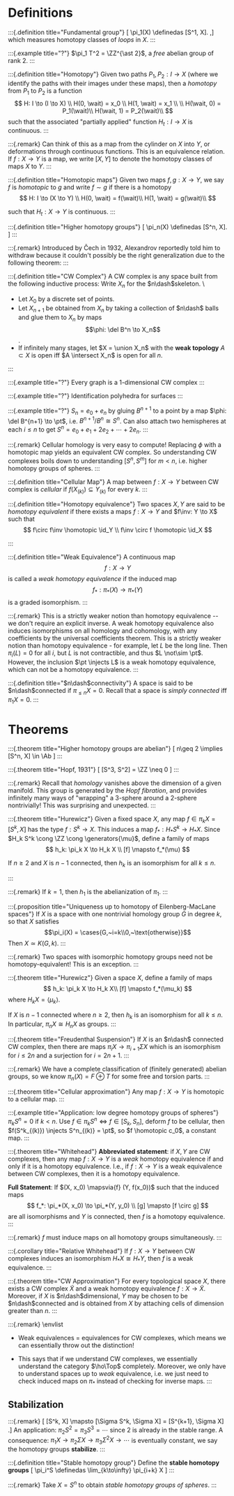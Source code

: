 # Definitions

:::{.definition title="Fundamental group"}
\[
\pi_1(X) \definedas [S^1, X].
,\]
which measures homotopy classes of *loops* in $X$.
:::

:::{.example title="?"}
$\pi_1 T^2 = \ZZ^{\ast 2}$, a *free* abelian group of rank 2.
:::

:::{.definition title="Homotopy"}
Given two paths $P_1, P_2: I \to X$ (where we identify the paths with their images under these maps), then a *homotopy* from $P_1$ to $P_2$ is a function
$$
H: I \to (I \to X) \\
H(0, \wait) = x_0 \\
H(1, \wait) = x_1 \\ \\
H(\wait, 0) = P_1(\wait)\\
H(\wait, 1) = P_2(\wait)\\
$$
such that the associated "partially applied" function $H_t: I \to X$ is continuous.
:::

:::{.remark}
Can think of this as a map from the cylinder on $X$ into $Y$, or deformations through continuous functions.
This is an equivalence relation. If $f: X \to Y$ is a map, we write $[X, Y]$ to denote the homotopy classes of maps $X$ to $Y$. 
:::

:::{.definition title="Homotopic maps"}
Given two maps $f, g: X \to Y$, we say $f$ is *homotopic* to $g$ and write $f \sim g$ if there is a homotopy
$$
H: I \to (X \to Y) \\
H(0, \wait) = f(\wait)\\
H(1, \wait) = g(\wait)\\
$$

such that $H_t: X \to Y$ is continuous.
:::

:::{.definition title="Higher homotopy groups"}
\[
\pi_n(X) \definedas [S^n, X].
\]
:::

:::{.remark}
Introduced by Čech in 1932, Alexandrov reportedly told him to withdraw because it couldn't possibly be the right generalization due to the following theorem:
:::

:::{.definition title="CW Complex"}
A CW complex is any space built from the following inductive process:
Write $X_n$ for the $n\dash$skeleton.
\

- Let $X_0$ by a discrete set of points. 
- Let $X_{n+1}$ be obtained from $X_n$ by taking a collection of $n\dash$ balls and glue them to $X_n$ by maps $$\phi: \del B^n \to X_n$$.
- If infinitely many stages, let $X = \union X_n$ with the **weak topology** $A \subset X$ is open iff $A \intersect X_n$ is open for all $n$.


:::

:::{.example title="?"}
Every graph is a 1-dimensional CW complex
:::

:::{.example title="?"}
Identification polyhedra for surfaces
:::

:::{.example title="?"}
$S_n = e_0 + e_n$ by gluing $B^{n+1}$ to a point by a map $\phi: \del B^{n+1} \to \pt$, i.e. $B^{n+1} / B^n \cong S^n$. Can also attach two hemispheres at each $i\leq n$ to get $S^n = e_0 + e_1 + 2e_2 + \cdots + 2e_n$.
:::

:::{.remark}
Cellular homology is very easy to compute!
Replacing $\phi$ with a homotopic map yields an equivalent CW complex. 
So understanding CW complexes boils down to understanding $[S^n, S^m]$ for $m < n$, i.e. higher homotopy groups of spheres.
:::

:::{.definition title="Cellular Map"}
A map between $f:X \to Y$ between CW complex is *cellular* if $f(X_{(k)}) \subseteq Y_{(k)}$ for every $k$.
:::

:::{.definition title="Homotopy equivalence"}
Two spaces $X, Y$ are said to be *homotopy equivalent* if there exists a maps $f: X \to Y$ and $f\inv: Y \to X$ such that
$$
f\circ f\inv \homotopic \id_Y \\
f\inv \circ f \homotopic \id_X
$$

:::

:::{.definition title="Weak Equivalence"}
A continuous map
$$
f: X \to Y 
$$
is called a *weak homotopy equivalence* if the induced map
$$
f_*: \pi_*(X) \to \pi_*(Y)
$$
is a graded isomorphism.
:::

:::{.remark}
This is a strictly weaker notion than homotopy equivalence -- we don't require an explicit inverse.
A weak homotopy equivalence also induces isomorphisms on all homology and cohomology, with any coefficients by the universal coefficients theorem.
This is a strictly weaker notion than homotopy equivalence - for example, let $L$ be the long line. Then $\pi_i(L) = 0$ for all $i$, but $L$ is not contractible, and thus $L \not\sim \pt$. However, the inclusion $\pt \injects L$ is a weak homotopy equivalence, which can not be a homotopy equivalence.
:::

:::{.definition title="$n\dash$connectivity"}
A space is said to be $n\dash$connected if $\pi_{\leq n} X = 0$.
Recall that a space is *simply connected* iff $\pi_1 X = 0$.
:::

# Theorems

:::{.theorem title="Higher homotopy groups are abelian"}
\[
n\geq 2 \implies [S^n, X] \in \Ab
\]
:::

:::{.theorem title="Hopf, 1931"}
\[
[S^3, S^2] = \ZZ \neq 0
\]
:::

:::{.remark}
Recall that *homology* vanishes above the dimension of a given manifold.
This group is generated by the *Hopf fibration*, and provides infinitely many ways of "wrapping" a 3-sphere around a 2-sphere nontrivially! This was surprising and unexpected.
:::

:::{.theorem title="Hurewicz"}
Given a fixed space $X$, any map $f \in \pi_kX = [S^k, X]$ has the type $f: S^k \to X$. This induces a map $f_*: H_* S^k \to H_* X$. Since $H_k S^k \cong \ZZ \cong \generators{\mu}$, define a family of maps
$$
h_k: \pi_k X \to H_k X \\
[f] \mapsto f_*(\mu)
$$

If $n\geq 2$ and $X$ is $n-1$ connected, then $h_k$ is an isomorphism for all $k\leq n$.

:::

:::{.remark}
If $k=1$, then $h_1$ is the abelianization of $\pi_1$.
:::

:::{.proposition title="Uniqueness up to homotopy of Eilenberg-MacLane spaces"}
If $X$ is a space with one nontrivial homology group $G$ in degree $k$, so that $X$ satisfies
$$\pi_i(X) = \cases{G,~i=k\\0,~\text{otherwise}}$$
Then $X \simeq K(G, k)$.
:::

:::{.remark}
Two spaces with isomorphic homotopy groups need not be homotopy-equivalent! 
This is an exception.
:::

:::{.theorem title="Hurewicz"}
Given a space $X$, define a family of maps
$$
 h_k: \pi_k X \to H_k X\\
 [f] \mapsto f_*(\mu_k)
$$
where $H_k X = \langle \mu_k \rangle$.

If $X$ is $n-1$ connected where $n\geq 2$, then $h_k$ is an isomorphism for all $k \leq n$.
In particular, $\pi_n X \cong H_n X$ as groups.
:::

:::{.theorem title="Freudenthal Suspension"}
If $X$ is an $n\dash$ connected CW complex, then there are maps $\pi_i X \to \pi_{i+1} \Sigma X$ which is an isomorphism for $i\leq 2n$ and a surjection for $i=2n+1$.
:::

:::{.remark}
We have a complete classification of (finitely generated) abelian groups, so we know $\pi_n(X) = F \oplus T$ for some free and torsion parts.
:::

:::{.theorem title="Cellular approximation"}
Any map $f: X \to Y$ is homotopic to a cellular map.
:::

:::{.example title="Application: low degree homotopy groups of spheres"}
$\pi_k S^n = 0$ if $k < n$. Use $f\in \pi_kS^n \iff f\in [S_k, S_n]$, deform $f$ to be cellular, then $f(S^k_{(k)}) \injects S^n_{(k)} = \pt$, so $f \homotopic c_0$, a constant map.
:::

:::{.theorem title="Whitehead"}
**Abbreviated statement**: if $X, Y$ are CW complexes, then any map $f: X \to Y$ is a *weak* homotopy equivalence if and only if it is a homotopy equivalence.
I.e., if $f: X\to Y$ is a weak equivalence between CW complexes, then it is a homotopy equivalence.

**Full Statement**: If $(X, x_0) \mapsvia{f} (Y, f(x_0))$ such that the induced maps
$$
f_*: \pi_*(X, x_0) \to \pi_*(Y, y_0) \\
 [g] \mapsto [f \circ g]
$$
are all isomorphisms and $Y$ is connected, then $f$ is a homotopy equivalence.
:::

:::{.remark}
$f$ must induce maps on all homotopy groups simultaneously.
:::

:::{.corollary title="Relative Whitehead"}
If $f:X\to Y$ between CW complexes induces an isomorphism $H_* X \cong H_* Y$, then $f$ is a weak equivalence.
:::

:::{.theorem title="CW Approximation"}
For every topological space $X$, there exists a CW complex $\tilde X$ and a weak homotopy equivalence $f: X \to \tilde X$.
Moreover, if $X$ is $n\dash$dimensional, $Y$ may be chosen to be $n\dash$connected and is obtained from $X$ by attaching cells of dimension greater than $n$.
:::

:::{.remark}
\envlist

- Weak equivalences = equivalences for CW complexes, which means we can essentially throw out the distinction!

- This says that if we understand CW complexes, we essentially understand the category $\ho\Top$ completely. Moreover, we only have to understand spaces up to *weak* equivalence, i.e. we just need to check induced maps on $\pi_*$ instead of checking for inverse maps.
:::

## Stabilization


:::{.remark}
\[
[S^k, X] \mapsto [\Sigma S^k, \Sigma X] = [S^{k+1}, \Sigma X]
.\]
An application: $\pi_2 S^2 = \pi_3 S^3 = \cdots$ since $2$ is already in the stable range.
A consequence: $\pi_1 X \to \pi_2 \Sigma X \to \pi_3 \Sigma^2 X \to \cdots$ is eventually constant, we say the homotopy groups **stabilize**. 
:::


:::{.definition title="Stable homotopy group"}
Define the **stable homotopy groups**
\[
\pi_i^S \definedas \lim_{k\to\infty} \pi_{i+k} X
\]
:::

:::{.remark}
Take $X = S^n$ to obtain *stable homotopy groups of spheres*.
:::




